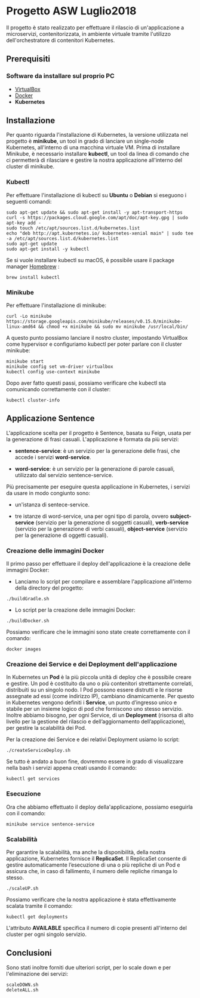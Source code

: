 # Progetto ASW Luglio2018

Il progetto è stato realizzato per effettuare il rilascio di un'applicazione a microservizi, contenitorizzata, in ambiente virtuale tramite l'utilizzo dell'orchestratore di contenitori Kubernetes.

## Prerequisiti

### Software da installare sul proprio PC

* [VirtualBox](https://www.virtualbox.org/)
* [Docker](https://www.docker.com/)
* **Kubernetes**

## Installazione
Per quanto riguarda l'installazione di Kubernetes, la versione utilizzata nel progetto è **minikube**, un tool in grado di lanciare un single-node Kubernetes, all'interno di una macchina virtuale VM. Prima di installare Minikube, è necessario installare **kubectl**, un tool da linea di comando che ci permetterà di rilasciare e gestire la nostra applicazione all'interno del cluster di minikube. 

### Kubectl 
Per effettuare l'installazione di kubectl su **Ubuntu** o **Debian** si eseguono i seguenti comandi:
```
sudo apt-get update && sudo apt-get install -y apt-transport-https
curl -s https://packages.cloud.google.com/apt/doc/apt-key.gpg | sudo apt-key add -
sudo touch /etc/apt/sources.list.d/kubernetes.list 
echo "deb http://apt.kubernetes.io/ kubernetes-xenial main" | sudo tee -a /etc/apt/sources.list.d/kubernetes.list
sudo apt-get update
sudo apt-get install -y kubectl
```

Se si vuole installare kubectl su macOS, è possibile usare il package manager [Homebrew](https://brew.sh/index_it) :
```
brew install kubectl
```

### Minikube
Per effettuare l'installazione di minikube:
```
curl -Lo minikube https://storage.googleapis.com/minikube/releases/v0.15.0/minikube-linux-amd64 && chmod +x minikube && sudo mv minikube /usr/local/bin/
```

A questo punto possiamo lanciare il nostro cluster, impostando VirtualBox come hypervisor e configuriamo kubectl per poter parlare con il cluster minikube:
```
minikube start
minikube config set vm-driver virtualbox
kubectl config use-context minikube
```
Dopo aver fatto questi passi, possiamo verificare che kubectl sta comunicando correttamente con il cluster:
```
kubectl cluster-info
```

## Applicazione **Sentence**
L'applicazione scelta per il progetto è Sentence, basata su Feign, usata per la generazione di frasi casuali. L'applicazione è formata da più servizi:

* **sentence-service**: è un servizio per la generazione delle frasi, che accede i servizi **word-service**.

* **word-service**: è un servizio per la generazione di parole casuali, utilizzato dal servizio sentence-service.

Più precisamente per eseguire questa applicazione in Kubernetes, i servizi da usare in modo congiunto sono:

* un'istanza di sentece-service.

* tre istanze di word-service, una per ogni tipo di parola, ovvero **subject-service** (servizio per la generazione di soggetti casuali), **verb-service** (servizio per la generazione di verbi casuali), **object-service** (servizio per la generazione di oggetti casuali).


### Creazione delle immagini Docker
Il primo passo per effettuare il deploy dell'applicazione è la creazione delle immagini Docker:

* Lanciamo lo script per compilare e assemblare l'applicazione all'interno della directory del progetto:
```
./buildGradle.sh
```

* Lo script per la creazione delle immagini Docker:
```
./buildDocker.sh
```

Possiamo verificare che le immagini sono state create correttamente con il comando:
```
docker images
```


### Creazione dei Service e dei Deployment dell'applicazione
In Kubernetes un **Pod** è la più piccola unità di deploy che è possibile creare e gestire. Un pod è costituito da uno o più contenitori strettamente correlati, distribuiti su un singolo nodo. I Pod possono essere distrutti e le risorse assegnate ad essi (come indirizzo IP), cambiano dinamicamente. Per questo in Kubernetes vengono definiti i **Service**, un punto d’ingresso unico e stabile per un insieme logico di pod che forniscono uno stesso servizio. Inoltre abbiamo bisogno, per ogni Service, di un **Deployment** (risorsa di alto livello per la gestione del rilascio e dell’aggiornamento dell’applicazione), per gestire la scalabilità dei Pod.

Per la creazione dei Service e dei relativi Deployment usiamo lo script:
```
./createServiceDeploy.sh
```
Se tutto è andato a buon fine, dovremmo essere in grado di visualizzare nella bash i servizi appena creati usando il comando:
```
kubectl get services
```

### Esecuzione 
Ora che abbiamo effettuato il deploy della'applicazione, possiamo eseguirla con il comando:
```
minikube service sentence-service
```

### Scalabilità
Per garantire la scalabilità, ma anche la disponibilità, della nostra applicazione, Kubernetes fornisce il **ReplicaSet**. Il ReplicaSet consente di gestire automaticamente l’esecuzione di una o più repliche di un Pod e assicura che, in caso di fallimento, il numero delle repliche rimanga lo stesso.
```
./scaleUP.sh
```
Possiamo verificare che la nostra applicazione è stata effettivamente scalata tramite il comando:
```
kubectl get deployments
```
L'attributo **AVAILABLE** specifica il numero di copie presenti all'interno del cluster per ogni singolo servizio.



## Conclusioni
Sono stati inoltre forniti due ulteriori script, per lo scale down e per l'eliminazione dei servizi:
```
scaleDOWN.sh
deleteALL.sh
```
